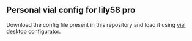 ## Personal vial config for lily58 pro

Download the config file present in this repository and load it using [vial desktop configurator](https://get.vial.today/).
